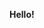 <!-- ### Hi there 👋 -->

<!--
**dev-doshi/dev-doshi** is a ✨ _special_ ✨ repository because its `README.md` (this file) appears on your GitHub profile.

Here are some ideas to get you started:

- 🔭 I’m currently working on ...
- 🌱 I’m currently learning ...
- 👯 I’m looking to collaborate on ...
- 🤔 I’m looking for help with ...
- 💬 Ask me about ...
- 📫 How to reach me: ...
- 😄 Pronouns: ...
- ⚡ Fun fact: ...
-->
<!--
![dev's github stats](https://camo.githubusercontent.com/b5ffabba80795bd3425541d4d79042b35d4c55a06006cf47edab35d8096c80b8/68747470733a2f2f6769746875622d726561646d652d73746174732e76657263656c2e6170702f6170693f757365726e616d653d6465762d646f7368692673686f775f69636f6e733d74727565)
-->

<!-- ![dev's most used languages](https://github-readme-stats.vercel.app/api/top-langs/?username=dev-doshi&layout=compact) -->
<!--
**Hello!** 👋

I'm a 16-year-old who loves coding. I live in Germany 🇩🇪 and I'm really into Python and Swift/SwiftUI.

- ✨ I'm really excited about turning lines of code into cool solutions and making things that are easy for people to use.
- 🎯 My main goal is to bring ideas to life through programming. I'm always learning and trying out new technologies.
- 🧠 I like working with others and being part of team projects. I use my skills to create software that works well and looks nice.
- 💡 I believe in sharing and helping others in the coding community. I like contributing to open-source projects.
- 🌱 I'm always learning new things on my own and keeping up with what's happening in the industry.
- 💻 When I'm not coding, I enjoy playing chess. 

🚀 Let's connect and work together to create something really amazing!
-->
**Hello!** 
